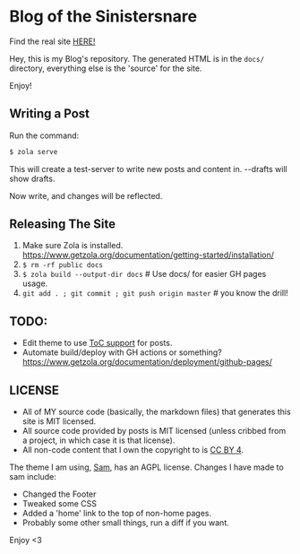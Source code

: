# Blog of the Sinistersnare #

Find the real site [HERE!](https://drs.is)

Hey, this is my Blog's repository.
The generated HTML is in the `docs/` directory,
everything else is the 'source' for the site.

Enjoy!

## Writing a Post ##

Run the command:

```bash
$ zola serve
```

This will create a test-server to write new posts and content in. --drafts will show drafts.

Now write, and changes will be reflected.

## Releasing The Site ##

1. Make sure Zola is installed. https://www.getzola.org/documentation/getting-started/installation/
1. `$ rm -rf public docs`
1. `$ zola build --output-dir docs` # Use docs/ for easier GH pages usage.
1. `git add . ; git commit ; git push origin master` # you know the drill!

## TODO: ##

* Edit theme to use [ToC support](https://www.getzola.org/documentation/content/table-of-contents/) for posts.
* Automate build/deploy with GH actions or something? https://www.getzola.org/documentation/deployment/github-pages/

## LICENSE ##

* All of MY source code (basically, the markdown files) that generates this site is MIT licensed.
* All source code provided by posts is MIT licensed (unless cribbed from a project,
in which case it is that license).
* All non-code content that I own the copyright to is
[CC BY 4](https://creativecommons.org/licenses/by/4.0/).

The theme I am using, [Sam](https://github.com/janbaudisch/zola-sam),
has an AGPL license.
Changes I have made to sam include:
* Changed the Footer
* Tweaked some CSS
* Added a 'home' link to the top of non-home pages.
* Probably some other small things, run a diff if you want.

Enjoy <3
